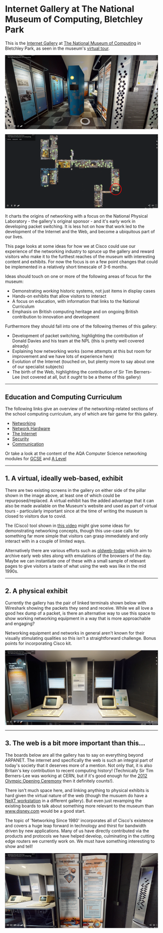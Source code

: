 # Internet Gallery at The National Museum of Computing, Bletchley Park

This is the [Internet Gallery](https://www.tnmoc.org/npl-gallery) at [The National Museum of Computing](https://www.tnmoc.org/) in Bletchley Park, as seen in the museum's [virtual tour](https://www.tnmoc.org/3d-virtual-tour).

![Internet Gallery](assets/images/internet_00.png)

![Map](assets/images/map.png)

It charts the origins of networking with a focus on the National Physical Laboratory - the gallery's original sponsor - and it's early work in developing packet switching. It is less hot on how that work led to the development of the Internet and the Web, and become a ubiquitous part of our lives.

This page looks at some ideas for how we at Cisco could use our experience of the networking industry to spruce up the gallery and reward visitors who make it to the furthest reaches of the museum with interesting content and exhibits. For now the focus is on a few point changes that could be implemented in a relatively short timescale of 3-6 months.

Ideas should touch on one or more of the following areas of focus for the museum:

* Demonstrating _working_ historic systems, not just items in display cases
* Hands-on exhibits that allow visitors to interact
* A focus on education, with information that links to the National Curriculum
* Emphasis on British computing heritage and on ongoing British contribution to innovation and development

Furthermore they should fall into one of the following themes of this gallery:

* Development of packet switching, highlighting the contribution of Donald Davies and his team at the NPL (this is pretty well covered already)
* Explaining how networking works (some attempts at this but room for improvement and we have lots of experience here)
* Evolution of the Internet (touched on, but plenty more to say about one of our specialist subjects)
* The birth of the Web, highlighting the contribution of Sir Tim Berners-Lee (not covered at all, but it _ought_ to be a theme of this gallery)

---

## Education and Computing Curriculum

The following links give an overview of the networking-related sections of the school computing curriculum, any of which are fair game for this gallery.

* [Networking](https://isaaccomputerscience.org/topics/networking)
* [Network Hardware](https://isaaccomputerscience.org/topics/network_hardware)
* [The Internet](https://isaaccomputerscience.org/topics/the_internet)
* [Security](https://isaaccomputerscience.org/topics/security)
* [Communication](https://isaaccomputerscience.org/topics/communication)

Or take a look at the content of the AQA Computer Science networking modules for [GCSE](https://www.aqa.org.uk/subjects/computer-science-and-it/gcse/computer-science-8520/subject-content/fundamentals-of-computer-networks) and [A Level](https://www.aqa.org.uk/subjects/computer-science-and-it/as-and-a-level/computer-science-7516-7517/subject-content-a-level/fundamentals-of-communication-and-networking)

---

## 1. A virtual, ideally web-based, exhibit

There are two existing screens in the gallery on either side of the pillar shown in the image above, at least one of which could be repurposed/replaced. A virtual exhibit has the added advantage that it can also be made available on the Museum's website and used as part of virtual tours - particularly important since at the time of writing the museum is closed to visitors due to covid.

The (Cisco) tool shown in [this video](https://www.open.edu/openlearn/ocw/mod/oucontent/view.php?id=48444&section=3.10) might give some ideas for demonstrating networking concepts, though this use-case calls for something far more simple that visitors can grasp immediately and only interact with in a couple of limited ways.

Alternatively there are various efforts such as [oldweb-today](https://github.com/oldweb-today/oldweb-today) which aim to archive early web sites along with emulations of the browsers of the day. Maybe we can instantiate one of these with a small sample of relevant pages to give visitors a taste of what using the web was like in the mid 1990s.

---

## 2. A physical exhibit

Currently the gallery has the pair of linked terminals shown below with Wireshark showing the packets they send and receive. While we all love a good hex dump of a packet, is there an alternative way to use this space to show working networking equipment in a way that is more approachable and engaging?

Networking equipment and networks in general aren't known for their visually stimulating qualities so this isn't a straightforward challenge. Bonus points for incorporating Cisco kit.

![Internet Gallery](assets/images/internet_03.png)

---

## 3. The web is a bit more important than this...

The boards below are all the gallery has to say on everything beyond ARPANET. The internet and specifically the web is such an integral part of today's society that it deserves more of a mention. Not only that, it is also Britain's key contribution to recent computing history! (Technically Sir Tim Berners-Lee was working at CERN, but if it's good enough for the [2012 Olympic Opening Ceremony](https://www.zdnet.com/article/web-inventor-tim-berners-lee-stars-in-olympics-opening-ceremony/) then it definitely counts!).

There isn't much space here, and linking anything to physical exhibits is hard given the virtual nature of the web (though the musuem do have a [NeXT workstation](https://en.wikipedia.org/wiki/NeXT_Computer) in a different gallery). But even just revamping the existing boards to talk about something more relevant to the museum than www.disney.com would be a good start.

The topic of 'Networking Since 1980' incorporates all of Cisco's existence and covers a huge leap forward in technology and thirst for bandwidth driven by new applications. Many of us have directly contributed via the products and protocols we have helped develop, culminating in the cutting edge routers we currently work on. We must have something interesting to show and tell!

![web](assets/images/internet_05.png)
